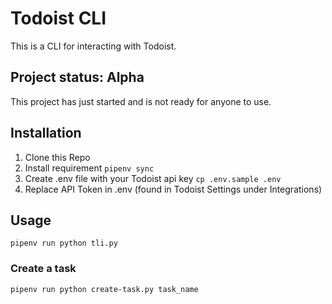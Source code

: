 # Todoist CLI

This is a CLI for interacting with Todoist.

## Project status: Alpha

This project has just started and is not ready for anyone to use.

## Installation

1. Clone this Repo
2. Install requirement
`pipenv sync`
3. Create .env file with your Todoist api key
`cp .env.sample .env`
4. Replace API Token in .env (found in Todoist Settings under Integrations)

## Usage

`pipenv run python tli.py`

### Create a task

`pipenv run python create-task.py task_name`
